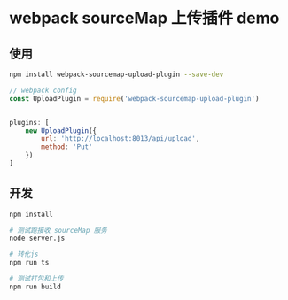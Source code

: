 # webpack sourceMap 上传插件 demo

## 使用
```bash
npm install webpack-sourcemap-upload-plugin --save-dev

```
```js
// webpack config
const UploadPlugin = require('webpack-sourcemap-upload-plugin')


plugins: [
    new UploadPlugin({
        url: 'http://localhost:8013/api/upload',
        method: 'Put'
    })
]
```


## 开发
```bash
npm install

# 测试跑接收 sourceMap 服务
node server.js

# 转化js
npm run ts

# 测试打包和上传
npm run build
```

